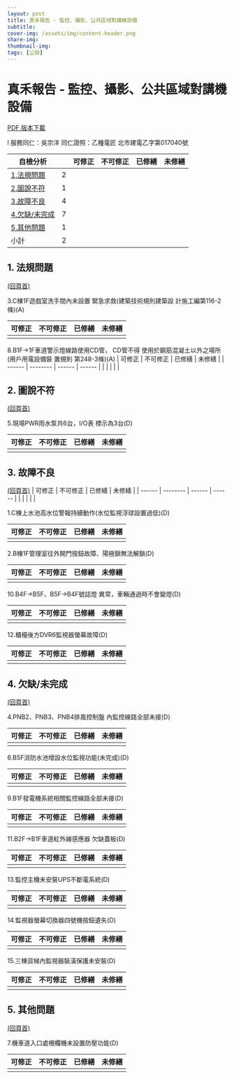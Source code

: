```yaml
---
layout: post
title: 真禾報告 - 監控、攝影、公共區域對講機設備
subtitle:
cover-img: /assets/img/content-header.png
share-img: 
thumbnail-img:
tags: [公設]
---
```


# <a name="_頁首">真禾報告 - 監控、攝影、公共區域對講機設備</a>

[PDF 版本下載](../assets/post/20210901/01-11.pdf)

l  服務同仁：吳宗洋 同仁證照：乙種電匠 北市建電乙字第017040號

| **自檢分析**                   |     | **可修正** | **不可修正** | **已修繕** | **未修繕** |
| ------------------------------ | --- | ---------- | ------------ | ---------- | ---------- |
| [1.法規問題](#_法規問題)       | 2   |            |              |            |            |
| [2.圖說不符](#_圖說不符)       | 1   |            |              |            |            |
| [3.故障不良](#_故障不良)       | 4   |            |              |            |            |
| [4.欠缺/未完成](#_欠缺/未完成) | 7   |            |              |            |            |
| [5.其他問題](#_其他問題)       | 1   |            |              |            |            |
| 小計                           | 2   |            |              |            |            |

## 1.   <a name="_法規問題">法規問題</a>

[(回頁首)](#_頁首)


3.C棟1F遊戲室洗手間內未設置 緊急求救(建築技術規則建築設 計施工編第116-2條)(A)

| 可修正 | 不可修正 | 已修繕 | 未修繕 |
| ------ | -------- | ------ | ------ |
|        |          |        |        |

8.B1F→1F車道警示燈線路使用CD管， CD管不得 使用於鋼筋混凝土以外之場所(用戶用電設備裝 置規則 第248-3條)(A)
| 可修正 | 不可修正 | 已修繕 | 未修繕 |
| ------ | -------- | ------ | ------ |
|        |          |        |        |

## 2.   <a name="_圖說不符">圖說不符</a>

[(回頁首)](#_頁首)


5.現場PWR雨水泵共6台，I/O表 標示為3台(D)

| 可修正 | 不可修正 | 已修繕 | 未修繕 |
| ------ | -------- | ------ | ------ |
|        |          |        |        |

## 3.   <a name="_故障不良">故障不良</a>

[(回頁首)](#_頁首)
| 可修正 | 不可修正 | 已修繕 | 未修繕 |
| ------ | -------- | ------ | ------ |
|        |          |        |        |

1.C棟上水池高水位警報持續動作(水位監視浮球設置過低)(D)

| 可修正 | 不可修正 | 已修繕 | 未修繕 |
| ------ | -------- | ------ | ------ |
|        |          |        |        |

2.B棟1F管理室往外開門按鈕故障、陽極鎖無法解鎖(D)

| 可修正 | 不可修正 | 已修繕 | 未修繕 |
| ------ | -------- | ------ | ------ |
|        |          |        |        |

10.B4F→B5F、B5F→B4F號誌燈 異常，車輛通過時不會變燈(D) 

| 可修正 | 不可修正 | 已修繕 | 未修繕 |
| ------ | -------- | ------ | ------ |
|        |          |        |        |

12.櫃檯後方DVR6監視器螢幕故障(D)

| 可修正 | 不可修正 | 已修繕 | 未修繕 |
| ------ | -------- | ------ | ------ |
|        |          |        |        |

## 4.   <a name="_欠缺/未完成">欠缺/未完成</a>

[(回頁首)](#_頁首)


4.PNB2、PNB3、PNB4排風控制盤 內監控線路全部未接(D) 

| 可修正 | 不可修正 | 已修繕 | 未修繕 |
| ------ | -------- | ------ | ------ |
|        |          |        |        |

6.B5F消防水池增設水位監視功能(未完成)(D)

| 可修正 | 不可修正 | 已修繕 | 未修繕 |
| ------ | -------- | ------ | ------ |
|        |          |        |        |

9.B1F發電機系統相關監控線路全部未接(D) 

| 可修正 | 不可修正 | 已修繕 | 未修繕 |
| ------ | -------- | ------ | ------ |
|        |          |        |        |

11.B2F→B1F車道紅外線感應器 欠缺蓋板(D)

| 可修正 | 不可修正 | 已修繕 | 未修繕 |
| ------ | -------- | ------ | ------ |
|        |          |        |        |

13.監控主機未安裝UPS不斷電系統(D)

| 可修正 | 不可修正 | 已修繕 | 未修繕 |
| ------ | -------- | ------ | ------ |
|        |          |        |        |

14.監視器螢幕切換器四號機按鈕遺失(D)

| 可修正 | 不可修正 | 已修繕 | 未修繕 |
| ------ | -------- | ------ | ------ |
|        |          |        |        |

15.三棟貨梯內監視器裝潢保護未安裝(D)

| 可修正 | 不可修正 | 已修繕 | 未修繕 |
| ------ | -------- | ------ | ------ |
|        |          |        |        |

## 5.   <a name="_其他問題">其他問題</a>

[(回頁首)](#_頁首)


7.機車道入口處柵欄機未設置防壓功能(D) 

| 可修正 | 不可修正 | 已修繕 | 未修繕 |
| ------ | -------- | ------ | ------ |
|        |          |        |        |
